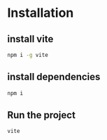 # Installation

## install vite
```bash
npm i -g vite
```

## install dependencies
```bash
npm i 
```

## Run the project
```bash
vite
```

